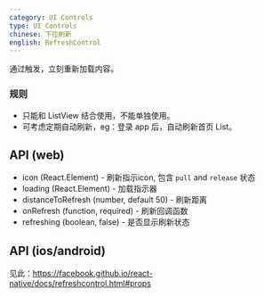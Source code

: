```yaml
---
category: UI Controls
type: UI Controls
chinese: 下拉刷新
english: RefreshControl
---
```


通过触发，立刻重新加载内容。

### 规则
- 只能和 ListView 结合使用，不能单独使用。
- 可考虑定期自动刷新，eg：登录 app 后，自动刷新首页 List。


## API (web)

- icon (React.Element) - 刷新指示icon, 包含 `pull` and `release` 状态
- loading (React.Element) - 加载指示器
- distanceToRefresh (number, default 50) - 刷新距离
- onRefresh (function, required) - 刷新回调函数
- refreshing (boolean, false) - 是否显示刷新状态

## API (ios/android)
见此：https://facebook.github.io/react-native/docs/refreshcontrol.html#props
